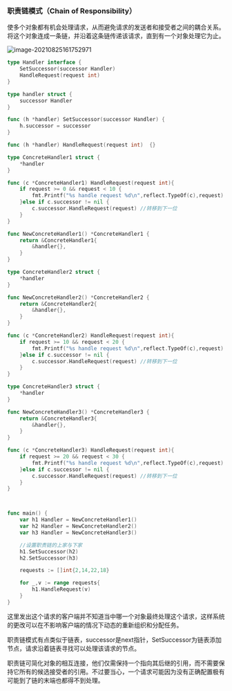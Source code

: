 ### 职责链模式（Chain of Responsibility）

使多个对象都有机会处理请求，从而避免请求的发送者和接受者之间的耦合关系。将这个对象连成一条链，并沿着这条链传递该请求，直到有一个对象处理它为止。

![image-20210825161752971](https://tva1.sinaimg.cn/large/008i3skNly1gtt3vnoxx4j60qd0d10u202.jpg)



```go
type Handler interface {
	SetSuccessor(successor Handler)
	HandleRequest(request int)
}

type handler struct {
	successor Handler
}

func (h *handler) SetSuccessor(successor Handler) {
	h.successor = successor
}

func (h *handler) HandleRequest(request int)  {}

type ConcreteHandler1 struct {
	*handler
}

func (c *ConcreteHandler1) HandleRequest(request int){
	if request >= 0 && request < 10 {
		fmt.Printf("%s handle request %d\n",reflect.TypeOf(c),request)
	}else if c.successor != nil {
		c.successor.HandleRequest(request) //转移到下一位
	}
}

func NewConcreteHandler1() *ConcreteHandler1 {
	return &ConcreteHandler1{
		&handler{},
	}
}

type ConcreteHandler2 struct {
	*handler
}

func NewConcreteHandler2() *ConcreteHandler2 {
	return &ConcreteHandler2{
		&handler{},
	}
}

func (c *ConcreteHandler2) HandleRequest(request int){
	if request >= 10 && request < 20 {
		fmt.Printf("%s handle request %d\n",reflect.TypeOf(c),request)
	}else if c.successor != nil {
		c.successor.HandleRequest(request) //转移到下一位
	}
}

type ConcreteHandler3 struct {
	*handler
}

func NewConcreteHandler3() *ConcreteHandler3 {
	return &ConcreteHandler3{
		&handler{},
	}
}

func (c *ConcreteHandler3) HandleRequest(request int){
	if request >= 20 && request < 30 {
		fmt.Printf("%s handle request %d\n",reflect.TypeOf(c),request)
	}else if c.successor != nil {
		c.successor.HandleRequest(request) //转移到下一位
	}
}



func main() {
	var h1 Handler = NewConcreteHandler1()
	var h2 Handler = NewConcreteHandler2()
	var h3 Handler = NewConcreteHandler3()

	//设置职责链的上家与下家
	h1.SetSuccessor(h2)
	h2.SetSuccessor(h3)

	requests := []int{2,14,22,18}

	for _,v := range requests{
		h1.HandleRequest(v)
	}
}
```



这里发出这个请求的客户端并不知道当中哪一个对象最终处理这个请求，这样系统的更改可以在不影响客户端的情况下动态的重新组织和分配任务。

职责链模式有点类似于链表，successor是next指针，SetSuccessor为链表添加节点，请求沿着链表寻找可以处理该请求的节点。

职责链可简化对象的相互连接，他们仅需保持一个指向其后继的引用，而不需要保持它所有的候选接受者的引用。不过要当心，一个请求可能因为没有正确配置极有可能到了链的末端也都得不到处理。